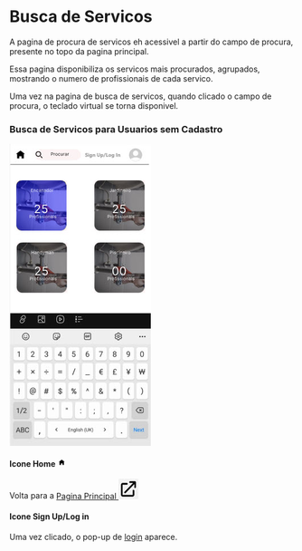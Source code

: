 # Busca de Servicos

A pagina de procura de servicos eh acessivel a partir do campo de procura,
presente no topo da pagina principal. 

Essa pagina disponibiliza os servicos mais procurados, agrupados, mostrando o numero de 
profissionais de cada servico.

Uma vez na pagina de busca de servicos, quando clicado o campo de procura, 
o teclado virtual se torna disponivel.

### Busca de Servicos para Usuarios sem Cadastro

![](pictures/busca_sem_cadastro.jpg)

#### Icone Home <img src="../../pictures/home.jpg" alt="Placeholder Image" style="height: 1em; vertical-align: vertical-align;">

Volta para a 
[Pagina Principal <img src="../../pictures/external-link-icon.png" style="height: 7%; width:7%; vertical-align:vertical-align;">](../../paginas/pagina_principal/pagina_principal.md)

#### Icone Sign Up/Log in

Uma vez clicado, o pop-up de [login](../../popups/login/login.md) aparece.


